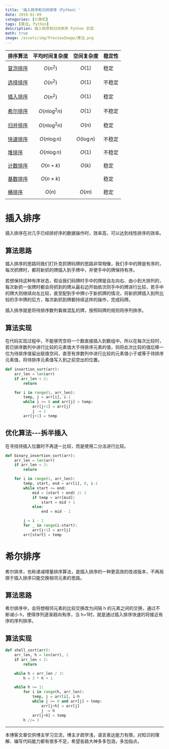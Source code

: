```yaml
---
title: '插入排序和归并排序（Python）'
date: 2019-01-09
categories: [计算机]
tags: [算法, Python]
description: 插入排序和归并排序 Python 实现
math: true
image: /assets/img/PreviewImage/算法.png
---
```


| 排序算法                                           | 平均时间复杂度          | 空间复杂度         | 稳定性 |
| ---------------------------------------------- | ---------------- | ------------- | --- |
| [冒泡排序](https://lianzekun.com/posts/冒泡排序/)      | $$O(n^2)$$       | $$O(1)$$      | 稳定  |
| [选择排序](https://lianzekun.com/posts/选择排序/)      | $$O(n^2)$$       | $$O(1)$$      | 不稳定 |
| [插入排序](https://lianzekun.com/posts/插入排序和希尔排序/) | $$O(n^2)$$       | $$O(1)$$      | 稳定  |
| [希尔排序](https://lianzekun.com/posts/插入排序和希尔排序/) | $$O(n\log^2 n)$$ | $$O(1)$$      | 不稳定 |
| [归并排序](https://lianzekun.com/posts/归并排序/)      | $$O(n\log^2 n)$$ | $$O(n)$$      | 稳定  |
| [快速排序](https://lianzekun.com/posts/快速排序/)      | $$O(n\log n)$$   | $$O(\log n)$$ | 不稳定 |
| [堆排序](https://lianzekun.com/posts/堆排序/)        | $$O(n\log n)$$   | $$O(1)$$      | 不稳定 |
| [计数排序](https://lianzekun.com/posts/线性时间的排序算法/) | $$O(n+k)$$       | $$O(k)$$      | 稳定  |
| [基数排序](https://lianzekun.com/posts/线性时间的排序算法/) | $$O(n\times k)$$ |               | 稳定  |
| [桶排序](https://lianzekun.com/posts/线性时间的排序算法/)  | $$O(n)$$         | $$O(m)$$      | 稳定  |

# 插入排序

插入排序在对几乎已经排好序的数据操作时，效率高，可以达到线性排序的效率。

## 算法思路

插入排序的思路同我们打扑克抓牌码牌的思路非常相像，我们手中的牌是有序的，每次抓牌时，都将新抓的牌插入到手牌中，并使手中的牌保持有序。

若想保持这种有序状态，假设我们码牌时手中的牌是自左向右、由小到大排列的，每次新抓一张牌时都会将抓到的牌从最右边开始依次同手中的牌进行比较，若手中的牌大则继续向左比较，直至配到手中牌小于新抓牌的情况，将新抓牌插入到所比较的手中牌的后方，每次新抓到牌都持续这样的操作，完成码牌。

插入排序就是将待排序数列看做混乱的牌，按照码牌的规则将序列排序。

## 算法实现

在代码实现过程中，不能够凭空将一个数直接插入到数组中，所以在每次比较时，若已排序数列中进行比较的元素值大于待排序元素的值，则将此次比较的值后移一位为待排序值留出赋值空间，直至有序数列中进行比较的元素值小于或等于待排序元素值，将待排序元素值写入到之前空出的位置。

```python
def insertion_sort(arr):
    arr_len = len(arr)
    if arr_len < 2:
        return

    for i in range(1, arr_len):
        temp, j = arr[i], i-1
        while j >= 0 and arr[j] > temp:
            arr[j+1] = arr[j]
            j -= 1
        arr[j+1] = temp
```

## 优化算法---拆半插入

在寻找待插入位置时不再逐一比较，而是使用二分法进行比较。

```python
def binary_insertion_sort(arr):
    arr_len = len(arr)
    if arr_len < 2:
        return

    for i in range(1, arr_len):
        temp, start, end = arr[i], 0, i-1
        while start <= end:
            mid = (start + end) // 2
            if temp > arr[mid]:
                start = mid + 1
            else:
                end = mid - 1

        j = i - 1
        for _ in range(i-start):
            arr[j+1] = arr[j]
        arr[start] = temp
```

# 希尔排序

希尔排序，也称递减增量排序算法，是插入排序的一种更高效的改进版本，不再局限于插入排序只能交换相邻元素的思路。

## 算法思路

希尔排序中，会将想相邻元素的比较交换改为间隔 h 的元素之间的交换，通过不断减小 h，使得序列逐渐趋向有序，当 h=1时，就是通过插入排序快速的将接近有序的序列排序。

## 算法实现

```python
def shell_sort(arr):
    arr_len, h = len(arr), 1
    if arr_len < 2:
        return

    while h < arr_len / 3:
        h = 3 * h + 1

    while h >= 1:
        for i in range(h, arr_len):
            temp, j = arr[i], i-h
            while j >= 0 and arr[j] > temp:
                arr[j+h] = arr[j]
                j -= h
            arr[j+h] = temp
        h //= 3
```

***

本博客文章仅供博主学习交流，博主才疏学浅，语言表达能力有限，对知识的理解、编写代码能力都有很多不足，希望各路大神多多包涵，多加指点。